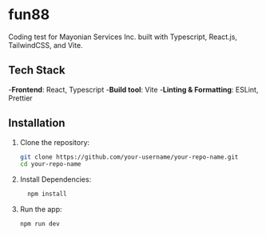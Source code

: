 # fun88

Coding test for Mayonian Services Inc. built with Typescript, React.js, TailwindCSS, and Vite.

## Tech Stack

-**Frontend**: React, Typescript 
-**Build tool**: Vite 
-**Linting & Formatting**: ESLint, Prettier

## Installation

1. Clone the repository:
   ```bash
   git clone https://github.com/your-username/your-repo-name.git
   cd your-repo-name
   ```
2. Install Dependencies:

   ```bash
     npm install
   ```

3. Run the app:

   ```bash
   npm run dev
   
   ```

